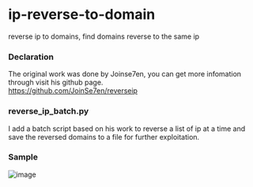 # ip-reverse-to-domain
reverse ip to domains, find domains reverse to the same ip

### Declaration
The original work was done by Joinse7en, you can get more infomation through visit his github page. </br>
https://github.com/JoinSe7en/reverseip  

### reverse_ip_batch.py
I add a batch script based on his work to reverse a list of ip at a time and save the reversed domains to a file for further exploitation.


### Sample
![image](![image](https://github.com/starnightcyber/ip-reverse-to-domain/blob/master/reverse_ip_batch.py_usage.png))
